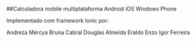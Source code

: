 ##Calculadora mobile multiplataforma
Android
iOS
Windows Phone

Implementado com framework Ionic por:

Andreza Mércya
Bruna Cabral
Douglas Almeida
Eraldo Enzo
Igor Ferreira
